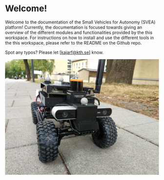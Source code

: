 # Welcome!

Welcome to the documentation of the Small Vehicles for Autonomy (SVEA) platform!
Currently, the documentation is focused towards giving an overview of the
different modules and functionalities provided by the this workspace.
For instructions on how to install and use the different tools in the
this workspace, please refer to the README on the Github repo.

Spot any typos? Please let [kajarf@kth.se] know.

![svea vehicle](media/svea_headshot.jpg)


